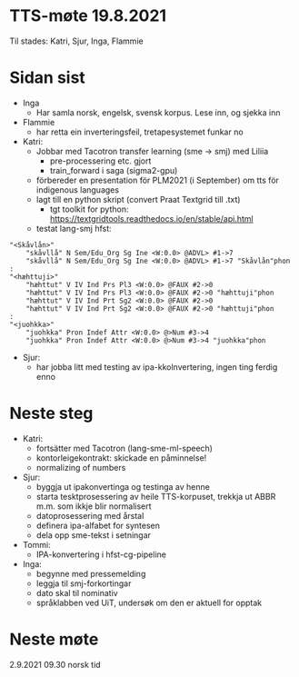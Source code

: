 # TTS-møte 19.8.2021

Til stades: Katri, Sjur, Inga, Flammie

# Sidan sist

- Inga
    - Har samla norsk, engelsk, svensk korpus. Lese inn, og sjekka inn
- Flammie
    - har retta ein inverteringsfeil, tretapesystemet funkar no
- Katri:
    - Jobbar med Tacotron transfer learning (sme -> smj) med Liliia
        - pre-processering etc. gjort
        - train_forward i saga (sigma2-gpu)
    - förbereder en presentation för PLM2021 (i September) om tts för indigenous languages
    - lagt till en python skript (convert Praat Textgrid till .txt)
        - tgt toolkit for python: <https://textgridtools.readthedocs.io/en/stable/api.html>
    - testat lang-smj hfst:
```
"<Skåvlån>"
    "skåvllå" N Sem/Edu_Org Sg Ine <W:0.0> @ADVL> #1->7
    "skåvllå" N Sem/Edu_Org Sg Ine <W:0.0> @ADVL> #1->7 "Skåvlån"phon
: 
"<hæhttuji>"
    "hæhttut" V IV Ind Prs Pl3 <W:0.0> @FAUX #2->0
    "hæhttut" V IV Ind Prs Pl3 <W:0.0> @FAUX #2->0 "hæhttuji"phon
    "hæhttut" V IV Ind Prt Sg2 <W:0.0> @FAUX #2->0
    "hæhttut" V IV Ind Prt Sg2 <W:0.0> @FAUX #2->0 "hæhttuji"phon
: 
"<juohkka>"
    "juohkka" Pron Indef Attr <W:0.0> @>Num #3->4
    "juohkka" Pron Indef Attr <W:0.0> @>Num #3->4 "juohkka"phon
```
- Sjur:
    - har jobba litt med testing av ipa-kkolnvertering, ingen ting ferdig enno

# Neste steg
- Katri:
    - fortsätter med Tacotron (lang-sme-ml-speech)
    - kontorleigekontrakt: skickade en påminnelse!
    - normalizing of numbers
- Sjur:
    - byggja ut ipakonvertinga og testinga av henne
    - starta tesktprosessering av heile TTS-korpuset, trekkja ut ABBR m.m. som ikkje blir normalisert
    - datoprosessering med årstal
    - definera ipa-alfabet for syntesen
    - dela opp sme-tekst i setningar
- Tommi:
    - IPA-konvertering i hfst-cg-pipeline
- Inga:
    - begynne med pressemelding
    - leggja til smj-forkortingar
    - dato skal til nominativ
    - språklabben ved UiT, undersøk om den er aktuell for opptak

# Neste møte

2.9.2021 09.30 norsk tid
